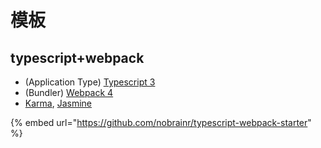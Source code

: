 # 模板

## typescript+webpack

*  \(Application Type\) [Typescript 3](https://www.typescriptlang.org/docs/handbook/release-notes/typescript-3-0.html)
*  \(Bundler\) [Webpack 4](https://webpack.js.org/)
*  [Karma](https://karma-runner.github.io/1.0/index.html), [Jasmine](https://jasmine.github.io/)

{% embed url="https://github.com/nobrainr/typescript-webpack-starter" %}



